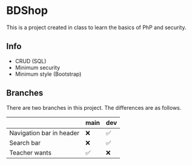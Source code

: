 # BDShop
This is a project created in class to learn the basics of PhP and security.

## Info

- CRUD (SQL)
- Minimum security
- Minimum style (Bootstrap)

## Branches

There are two branches in this project. The differences are as follows.

|                |main                          |dev                      |
|----------------|-------------------------------|-----------------------------|
|Navigation bar in header|❌| ✅|
|Search bar|❌| ✅|
|Teacher wants|✅|❌ |
